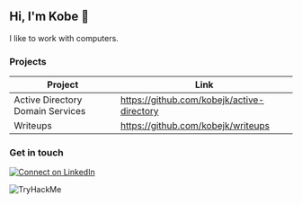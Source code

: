 ## Hi, I'm Kobe 👋

I like to work with computers.

### Projects

| Project                          	| Link                                       	|
|----------------------------------	|--------------------------------------------	|
| Active Directory Domain Services 	| https://github.com/kobejk/active-directory 	|
| Writeups 	| https://github.com/kobejk/writeups 	|

### Get in touch

[![Connect on LinkedIn](https://img.shields.io/badge/connect-%230077B5.svg?&style=for-the-badge&logo=linkedin)](https://www.linkedin.com/in/kobekunce)

<img src="https://tryhackme-badges.s3.amazonaws.com/kobejk.png" alt="TryHackMe">

